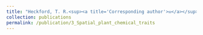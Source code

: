```yaml
---
title: "Heckford, T. R.<sup><a title='Corresponding author'>✉</a></sup>, Leroux, S. J., Vander Wal, E., <u>Rizzuto, M.</u>, Balluffi-Fry, J., Richmond, I. C., Wiersma, Y. F. [in review]. Does where you live influence what you’re made of? Spatial correlates of chemical traits across commonly occurring boreal plants."
collection: publications
permalink: /publication/3_Spatial_plant_chemical_traits
---
```

